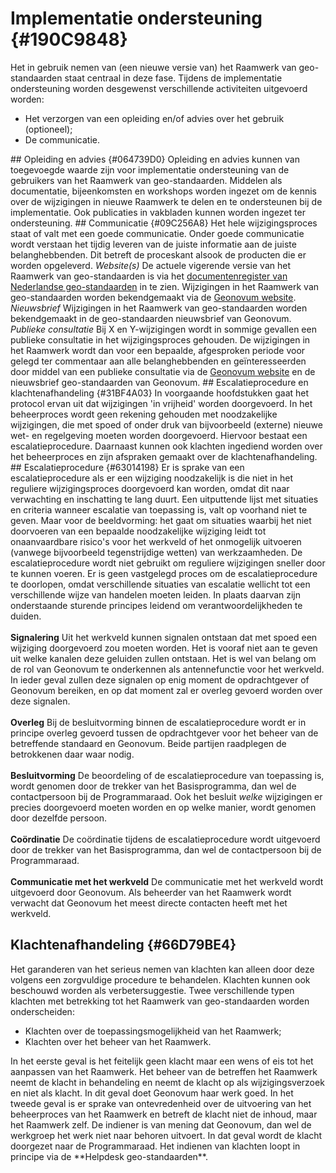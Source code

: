 # Implementatie ondersteuning {#190C9848}
Het in gebruik nemen van (een nieuwe versie van) het Raamwerk van geo-standaarden staat centraal in deze fase. Tijdens de implementatie ondersteuning worden desgewenst verschillende activiteiten uitgevoerd worden:
<ul><li>Het verzorgen van een opleiding en/of advies over het gebruik (optioneel);</li>
<li>De communicatie.</li>
</ul>
## Opleiding en advies {#064739D0}
Opleiding en advies kunnen van toegevoegde waarde zijn voor implementatie ondersteuning van de gebruikers van het Raamwerk van geo-standaarden. Middelen als documentatie, bijeenkomsten en workshops worden ingezet om de kennis over de wijzigingen in nieuwe Raamwerk te delen en te ondersteunen bij de implementatie. Ook publicaties in vakbladen kunnen worden ingezet ter ondersteuning.
## Communicatie {#09C256A8}
Het hele wijzigingsproces staat of valt met een goede communicatie. Onder goede communicatie wordt verstaan het tijdig leveren van de juiste informatie aan de juiste belanghebbenden. Dit betreft de proceskant alsook de producten die er worden opgeleverd.
<i>Website(s)</i>
De actuele vigerende versie van het Raamwerk van geo-standaarden is via het <a href='https://docs.geostandaarden.nl/rwgs/rw/' target='_blank'>documentenregister van Nederlandse geo-standaarden</a> in te zien.
Wijzigingen in het Raamwerk van geo-standaarden worden bekendgemaakt via de <a href='https://www.geonovum.nl/geo-standaarden/raamwerk-geo-standaarden' target='_blank'>Geonovum website</a>.
<i>Nieuwsbrief</i>
Wijzigingen in het Raamwerk van geo-standaarden worden bekendgemaakt in de geo-standaarden nieuwsbrief van Geonovum.
<i>Publieke consultatie</i>
Bij X en Y-wijzigingen wordt in sommige gevallen een publieke consultatie in het wijzigingsproces gehouden. De wijzigingen in het Raamwerk wordt dan voor een bepaalde, afgesproken periode voor gelegd ter commentaar aan alle belanghebbenden en geïnteresseerden door middel van een publieke consultatie via de <a href='https://www.geonovum.nl/geo-standaarden/raamwerk-geo-standaarden' target='_blank'>Geonovum website</a> en de nieuwsbrief geo-standaarden van Geonovum.
## Escalatieprocedure en klachtenafhandeling {#31BF4A03}
In voorgaande hoofdstukken gaat het protocol ervan uit dat wijzigingen 'in vrijheid' worden doorgevoerd. In het beheerproces wordt geen rekening gehouden met noodzakelijke wijzigingen, die met spoed of onder druk van bijvoorbeeld (externe) nieuwe wet- en regelgeving moeten worden doorgevoerd. Hiervoor bestaat een escalatieprocedure. Daarnaast kunnen ook klachten ingediend worden over het beheerproces en zijn afspraken gemaakt over de klachtenafhandeling.
## Escalatieprocedure {#63014198}
Er is sprake van een escalatieprocedure als er een wijziging noodzakelijk is die niet in het reguliere wijzigingsproces doorgevoerd kan worden, omdat dit naar verwachting en inschatting te lang duurt. Een uitputtende lijst met situaties en criteria wanneer escalatie van toepassing is, valt op voorhand niet te geven. Maar voor de beeldvorming: het gaat om situaties waarbij het niet doorvoeren van een bepaalde noodzakelijke wijziging leidt tot onaanvaardbare risico's voor het werkveld of het onmogelijk uitvoeren (vanwege bijvoorbeeld tegenstrijdige wetten) van werkzaamheden.
De escalatieprocedure wordt niet gebruikt om reguliere wijzigingen sneller door te kunnen voeren. Er is geen vastgelegd proces om de escalatieprocedure te doorlopen, omdat verschillende situaties van escalatie wellicht tot een verschillende wijze van handelen moeten leiden. In plaats daarvan zijn onderstaande sturende principes leidend om verantwoordelijkheden te duiden.
<br/>
<br/>
<b>Signalering</b>
Uit het werkveld kunnen signalen ontstaan dat met spoed een wijziging doorgevoerd zou moeten worden. Het is vooraf niet aan te geven uit welke kanalen deze geluiden zullen ontstaan. Het is wel van belang om de rol van Geonovum te onderkennen als antennefunctie voor het werkveld. In ieder geval zullen deze signalen op enig moment de opdrachtgever of Geonovum bereiken, en op dat moment zal er overleg gevoerd worden over deze signalen.
<br/>
<br/>
<b>Overleg</b>
Bij de besluitvorming binnen de escalatieprocedure wordt er in principe overleg gevoerd tussen de opdrachtgever voor het beheer van de betreffende standaard en Geonovum. Beide partijen raadplegen de betrokkenen daar waar nodig.
<br/>
<br/>
<b>Besluitvorming</b>
De beoordeling of de escalatieprocedure van toepassing is, wordt genomen door de trekker van het Basisprogramma, dan wel de contactpersoon bij de Programmaraad. Ook het besluit <i>welke </i>wijzigingen er precies doorgevoerd moeten worden en op welke manier, wordt genomen door dezelfde persoon.
<br/>
<br/>
<b>Coördinatie</b>
De coördinatie tijdens de escalatieprocedure wordt uitgevoerd door de trekker van het Basisprogramma, dan wel de contactpersoon bij de Programmaraad.
<br/>
<br/>
<b>Communicatie met het werkveld</b>
De communicatie met het werkveld wordt uitgevoerd door Geonovum. Als beheerder van het Raamwerk wordt verwacht dat Geonovum het meest directe contacten heeft met het werkveld.

## Klachtenafhandeling {#66D79BE4}

Het garanderen van het serieus nemen van klachten kan alleen door deze volgens een zorgvuldige procedure te behandelen. Klachten kunnen ook beschouwd worden als verbetersuggestie. Twee verschillende typen klachten met betrekking tot het Raamwerk van geo-standaarden worden onderscheiden:
<ul><li>Klachten over de toepassingsmogelijkheid van het Raamwerk;</li>
<li>Klachten over het beheer van het Raamwerk.</li>
</ul>
In het eerste geval is het feitelijk geen klacht maar een wens of eis tot het aanpassen van het Raamwerk. Het beheer van de betreffen het Raamwerk neemt de klacht in behandeling en neemt de klacht op als wijzigingsverzoek en niet als klacht. In dit geval doet Geonovum haar werk goed. 
In het tweede geval is er sprake van ontevredenheid over de uitvoering van het beheerproces van het Raamwerk en betreft de klacht niet de inhoud, maar het Raamwerk zelf. De indiener is van mening dat Geonovum, dan wel de werkgroep het werk niet naar behoren uitvoert. In dat geval wordt de klacht doorgezet naar de Programmaraad.
Het indienen van klachten loopt in principe via de **Helpdesk geo-standaarden**.